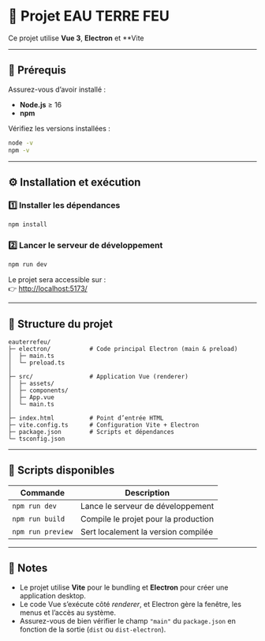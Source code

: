 
# 🚀 Projet EAU TERRE FEU

Ce projet utilise **Vue 3**, **Electron** et **Vite

---

## 🧰 Prérequis

Assurez-vous d’avoir installé :
- **Node.js** ≥ 16  
- **npm**

Vérifiez les versions installées :
```bash
node -v
npm -v
```

---

## ⚙️ Installation et exécution

### 1️⃣ Installer les dépendances
```bash
npm install
```

### 2️⃣ Lancer le serveur de développement
```bash
npm run dev
```
Le projet sera accessible sur :  
👉 [http://localhost:5173/](http://localhost:5173/)

---

## 📁 Structure du projet

```
eauterrefeu/
├─ electron/           # Code principal Electron (main & preload)
│  ├─ main.ts
│  └─ preload.ts
│
├─ src/                # Application Vue (renderer)
│  ├─ assets/
│  ├─ components/
│  ├─ App.vue
│  └─ main.ts
│
├─ index.html          # Point d’entrée HTML
├─ vite.config.ts      # Configuration Vite + Electron
├─ package.json        # Scripts et dépendances
└─ tsconfig.json
```

---

## 🧩 Scripts disponibles

| Commande | Description |
|-----------|-------------|
| `npm run dev` | Lance le serveur de développement |
| `npm run build` | Compile le projet pour la production |
| `npm run preview` | Sert localement la version compilée |

---

## 🧠 Notes

- Le projet utilise **Vite** pour le bundling et **Electron** pour créer une application desktop.  
- Le code Vue s’exécute côté *renderer*, et Electron gère la fenêtre, les menus et l’accès au système.  
- Assurez-vous de bien vérifier le champ `"main"` du `package.json` en fonction de la sortie (`dist` ou `dist-electron`).

